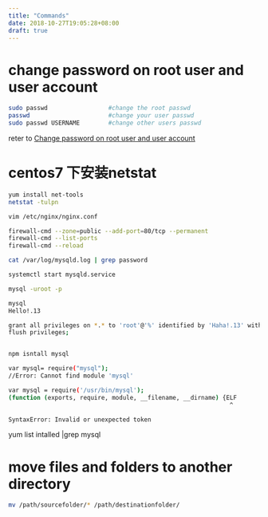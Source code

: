 ```yaml
---
title: "Commands"
date: 2018-10-27T19:05:28+08:00
draft: true
---
```


# change password on root user and user account

```sh
sudo passwd                 #change the root passwd
passwd                      #change your user passwd
sudo passwd USERNAME        #change other users passwd
```
reter to [Change password on root user and user account](https://askubuntu.com/questions/423942/change-password-on-root-user-and-user-account)



# centos7 下安装netstat
```sh
yum install net-tools
netstat -tulpn
```

```sh
vim /etc/nginx/nginx.conf

```

```sh
firewall-cmd --zone=public --add-port=80/tcp --permanent
firewall-cmd --list-ports
firewall-cmd --reload
```
```sh
cat /var/log/mysqld.log | grep password

systemctl start mysqld.service

mysql -uroot -p

mysql
Hello!.13

grant all privileges on *.* to 'root'@'%' identified by 'Haha!.13' with grant option;
flush privileges;
```

```sh

npm isntall mysql

var mysql= require("mysql");
//Error: Cannot find module 'mysql'

var mysql = require('/usr/bin/mysql');
(function (exports, require, module, __filename, __dirname) {ELF 
                                                              ^

SyntaxError: Invalid or unexpected token


```

yum list intalled |grep mysql
# move files and folders to another directory
```sh
mv /path/sourcefolder/* /path/destinationfolder/
```

